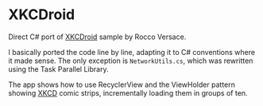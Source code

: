 # XKCDroid

Direct C# port of [XKCDroid](https://drive.google.com/open?id=0By14p6EVys8nZHd4Q2l2STUyRmc) sample by Rocco Versace.

I basically ported the code line by line, adapting it to C# conventions where it made sense.
The only exception is `NetworkUtils.cs`, which was rewritten using the Task Parallel Library.

The app shows how to use RecyclerView and the ViewHolder pattern showing [XKCD](http://xkcd.com) comic strips,
incrementally loading them in groups of ten.